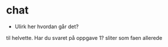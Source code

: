 # chat
- Ulirk her hvordan går det?

til helvette. Har du svaret på oppgave 1? sliter som faen allerede 
